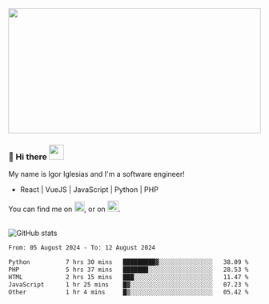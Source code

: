 <img src="https://c.tenor.com/KjVxfRrrncUAAAAd/matrix.gif" width="100%" height="250px">

### 🔭 Hi there <img src="https://raw.githubusercontent.com/MartinHeinz/MartinHeinz/master/wave.gif" width="30px">


My name is Igor Iglesias and I'm a software engineer!
<br>

<ul>
  <li> React | VueJS | JavaScript | Python | PHP </li>
</ul>
You can find me on <a href="https://twitter.com/IgorIglesias5"><img src="https://i.imgur.com/JLLlB5S.png" width="20px"></a>, or on <a href="https://www.linkedin.com/in/igor-iglesias-62478428/"><img src="https://i.imgur.com/PXyIkWx.png" width="22px"></a>.

<br>
<br>

![GitHub stats](https://github-readme-stats.vercel.app/api?username=igoiglesias&show_icons=true&count_private=true&theme=chartreuse-dark&hide_title=true)

<!--START_SECTION:waka-->

```txt
From: 05 August 2024 - To: 12 August 2024

Python          7 hrs 30 mins   █████████▓░░░░░░░░░░░░░░░   38.09 %
PHP             5 hrs 37 mins   ███████░░░░░░░░░░░░░░░░░░   28.53 %
HTML            2 hrs 15 mins   ███░░░░░░░░░░░░░░░░░░░░░░   11.47 %
JavaScript      1 hr 25 mins    █▓░░░░░░░░░░░░░░░░░░░░░░░   07.23 %
Other           1 hr 4 mins     █▒░░░░░░░░░░░░░░░░░░░░░░░   05.42 %
```

<!--END_SECTION:waka-->
